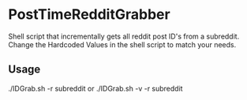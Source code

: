 # PostTimeRedditGrabber
Shell script that incrementally gets all reddit post ID's from a subreddit.
Change the Hardcoded Values in the shell script to match your needs.

## Usage
./IDGrab.sh -r subreddit
or
./IDGrab.sh -v -r subreddit
